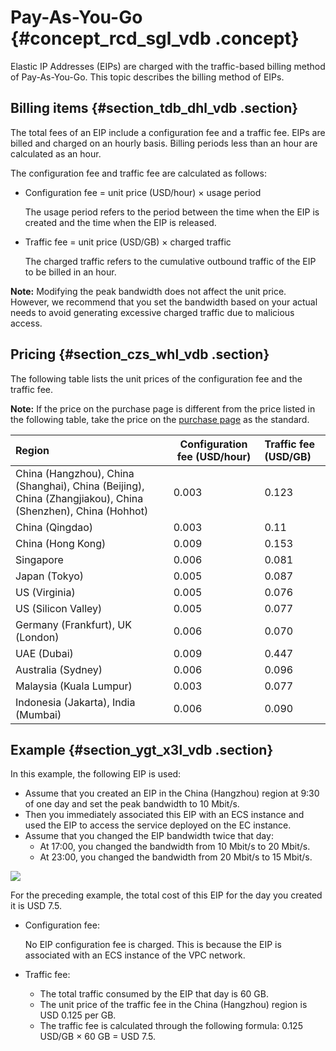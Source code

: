 # Pay-As-You-Go {#concept_rcd_sgl_vdb .concept}

Elastic IP Addresses \(EIPs\) are charged with the traffic-based billing method of Pay-As-You-Go. This topic describes the billing method of EIPs.

## Billing items {#section_tdb_dhl_vdb .section}

The total fees of an EIP include a configuration fee and a traffic fee. EIPs are billed and charged on an hourly basis. Billing periods less than an hour are calculated as an hour.

The configuration fee and traffic fee are calculated as follows:

-   Configuration fee = unit price \(USD/hour\) × usage period

    The usage period refers to the period between the time when the EIP is created and the time when the EIP is released.

-   Traffic fee = unit price \(USD/GB\) × charged traffic

    The charged traffic refers to the cumulative outbound traffic of the EIP to be billed in an hour.


**Note:** Modifying the peak bandwidth does not affect the unit price. However, we recommend that you set the bandwidth based on your actual needs to avoid generating excessive charged traffic due to malicious access.

## Pricing {#section_czs_whl_vdb .section}

The following table lists the unit prices of the configuration fee and the traffic fee.

**Note:** If the price on the purchase page is different from the price listed in the following table, take the price on the [purchase page](https://common-buy.aliyun.com/?spm=5176.8050872.0.0.2a9c737e2bEyW1&commodityCode=eip_pre#/buy) as the standard.

|Region|Configuration fee \(USD/hour\)|Traffic fee \(USD/GB\)|
|:-----|------------------------------|:---------------------|
|China \(Hangzhou\), China \(Shanghai\), China \(Beijing\), China \(Zhangjiakou\), China \(Shenzhen\), China \(Hohhot\)|0.003|0.123|
|China \(Qingdao\)|0.003|0.11|
|China \(Hong Kong\)|0.009|0.153|
|Singapore|0.006|0.081|
|Japan \(Tokyo\)|0.005|0.087|
|US \(Virginia\)|0.005|0.076|
|US \(Silicon Valley\)|0.005|0.077|
|Germany \(Frankfurt\), UK \(London\)|0.006|0.070|
|UAE \(Dubai\)|0.009|0.447|
|Australia \(Sydney\)|0.006|0.096|
|Malaysia \(Kuala Lumpur\)|0.003|0.077|
|Indonesia \(Jakarta\), India \(Mumbai\)|0.006|0.090|

## Example {#section_ygt_x3l_vdb .section}

In this example, the following EIP is used:

-   Assume that you created an EIP in the China \(Hangzhou\) region at 9:30 of one day and set the peak bandwidth to 10 Mbit/s.
-   Then you immediately associated this EIP with an ECS instance and used the EIP to access the service deployed on the EC instance.
-   Assume that you changed the EIP bandwidth twice that day:
    -   At 17:00, you changed the bandwidth from 10 Mbit/s to 20 Mbit/s.
    -   At 23:00, you changed the bandwidth from 20 Mbit/s to 15 Mbit/s.

![](http://static-aliyun-doc.oss-cn-hangzhou.aliyuncs.com/assets/img/12818/15657925636215_en-US.png)

For the preceding example, the total cost of this EIP for the day you created it is USD 7.5.

-   Configuration fee:

    No EIP configuration fee is charged. This is because the EIP is associated with an ECS instance of the VPC network.

-   Traffic fee:
    -   The total traffic consumed by the EIP that day is 60 GB.
    -   The unit price of the traffic fee in the China \(Hangzhou\) region is USD 0.125 per GB.
    -   The traffic fee is calculated through the following formula: 0.125 USD/GB × 60 GB = USD 7.5.

